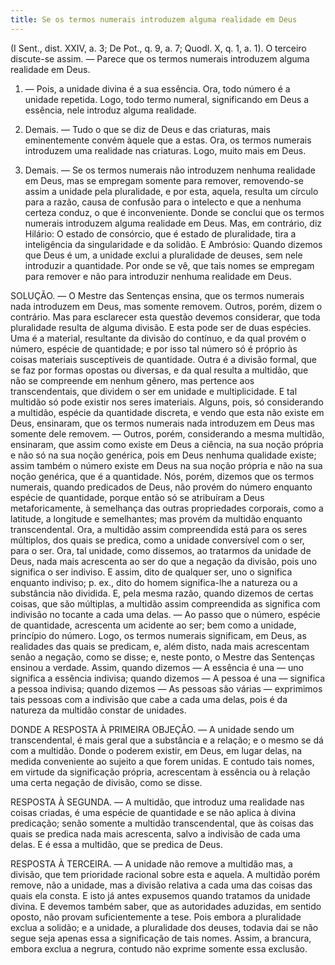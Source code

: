 ```yaml
---
title: Se os termos numerais introduzem alguma realidade em Deus
---
```


(I Sent., dist. XXIV, a. 3; De Pot., q. 9, a. 7; Quodl. X, q. 1, a. 1).
  O terceiro discute-se assim. — Parece que os termos numerais introduzem alguma realidade em Deus. 

1. — Pois, a unidade divina é a sua essência. Ora, todo número é a unidade repetida. Logo, todo termo numeral, significando em Deus a essência, nele introduz alguma realidade.  

2. Demais. — Tudo o que se diz de Deus e das criaturas, mais eminentemente convém àquele que a estas. Ora, os termos numerais introduzem uma realidade nas criaturas. Logo, muito mais em Deus.  

3. Demais. — Se os termos numerais não introduzem nenhuma realidade em Deus, mas se empregam somente para remover, removendo-se assim a unidade pela pluralidade, e por esta, aquela, resulta um círculo para a razão, causa de confusão para o intelecto e que a nenhuma certeza conduz, o que é inconveniente. Donde se conclui que os termos numerais introduzem alguma realidade em Deus.  Mas, em contrário, diz Hilário: O estado de consórcio, que é estado de pluralidade, tira a inteligência da singularidade e da solidão. E Ambrósio: Quando dizemos que Deus é um, a unidade exclui a pluralidade de deuses, sem nele introduzir a quantidade. Por onde se vê, que tais nomes se empregam para remover e não para introduzir nenhuma realidade em Deus.  

SOLUÇÃO. — O Mestre das Sentenças ensina, que os termos numerais nada introduzem em Deus, mas somente removem. Outros, porém, dizem o contrário. Mas para esclarecer esta questão devemos considerar, que toda pluralidade resulta de alguma divisão. E esta pode ser de duas espécies. Uma é a material, resultante da divisão do contínuo, e da qual provém o número, espécie de quantidade; e por isso tal número só é próprio às coisas materiais susceptíveis de quantidade. Outra é a divisão formal, que se faz por formas opostas ou diversas, e da qual resulta a multidão, que não se compreende em nenhum gênero, mas pertence aos transcendentais, que dividem o ser em unidade e multiplicidade. E tal multidão só pode existir nos seres imateriais.  Alguns, pois, só considerando a multidão, espécie da quantidade discreta, e vendo que esta não existe em Deus, ensinaram, que os termos numerais nada introduzem em Deus mas somente dele removem. — Outros, porém, considerando a mesma multidão, ensinaram, que assim como existe em Deus a ciência, na sua noção própria e não só na sua noção genérica, pois em Deus nenhuma qualidade existe; assim também o número existe em Deus na sua noção própria e não na sua noção genérica, que é a quantidade.  Nós, porém, dizemos que os termos numerais, quando predicados de Deus, não provém do número enquanto espécie de quantidade, porque então só se atribuíram a Deus metaforicamente, à semelhança das outras propriedades corporais, como a latitude, a longitude e semelhantes; mas provém da multidão enquanto transcendental. Ora, a multidão assim compreendida está para os seres múltiplos, dos quais se predica, como a unidade conversível com o ser, para o ser. Ora, tal unidade, como dissemos, ao tratarmos da unidade de Deus, nada mais acrescenta ao ser do que a negação da divisão, pois uno significa o ser indiviso. E assim, dito de qualquer ser, uno o significa enquanto indiviso; p. ex., dito do homem significa-lhe a natureza ou a substância não dividida. E, pela mesma razão, quando dizemos de certas coisas, que são múltiplas, a multidão assim compreendida as significa com indivisão no tocante a cada uma delas. — Ao passo que o número, espécie de quantidade, acrescenta um acidente ao ser; bem como a unidade, princípio do número. Logo, os termos numerais significam, em Deus, as realidades das quais se predicam, e, além disto, nada mais acrescentam senão a negação, como se disse; e, neste ponto, o Mestre das Sentenças ensinou a verdade. Assim, quando dizemos — A essência é una — uno significa a essência indivisa; quando dizemos — A pessoa é una — significa a pessoa indivisa; quando dizemos — As pessoas são várias — exprimimos tais pessoas com a indivisão que cabe a cada uma delas, pois é da natureza da multidão constar de unidades. 

DONDE A RESPOSTA À PRIMEIRA OBJEÇÃO. — A unidade sendo um transcendental, é mais geral que a substância e a relação; e o mesmo se dá com a multidão. Donde o poderem existir, em Deus, em lugar delas, na medida conveniente ao sujeito a que forem unidas. E contudo tais nomes, em virtude da significação própria, acrescentam à essência ou à relação uma certa negação de divisão, como se disse.  

RESPOSTA À SEGUNDA. — A multidão, que introduz uma realidade nas coisas criadas, é uma espécie de quantidade e se não aplica à divina predicação; senão somente a multidão transcendental, que às coisas das quais se predica nada mais acrescenta, salvo a indivisão de cada uma delas. E é essa a multidão, que se predica de Deus.  

RESPOSTA À TERCEIRA. — A unidade não remove a multidão mas, a divisão, que tem prioridade racional sobre esta e aquela. A multidão porém remove, não a unidade, mas a divisão relativa a cada uma das coisas das quais ela consta. E isto já antes expusemos quando tratamos da unidade divina.  E devemos também saber, que as autoridades aduzidas, em sentido oposto, não provam suficientemente a tese. Pois embora a pluralidade exclua a solidão; e a unidade, a pluralidade dos deuses, todavia dai se não segue seja apenas essa a significação de tais nomes. Assim, a brancura, embora exclua a negrura, contudo não exprime somente essa exclusão.